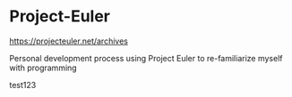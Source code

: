 # Project-Euler
https://projecteuler.net/archives

Personal development process using Project Euler to re-familiarize myself with programming

test123